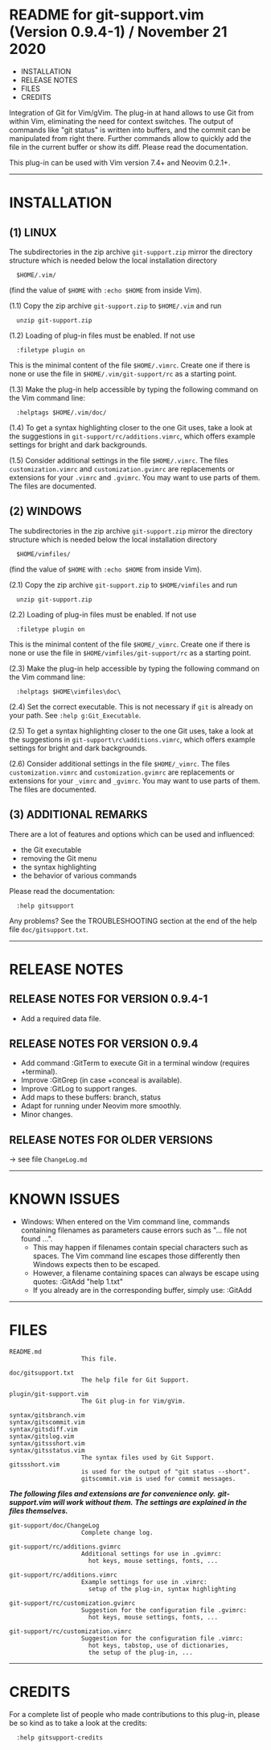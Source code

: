 README for git-support.vim (Version 0.9.4-1) / November 21 2020
================================================================================

  *  INSTALLATION
  *  RELEASE NOTES
  *  FILES
  *  CREDITS


Integration of Git for Vim/gVim. The plug-in at hand allows to use Git from
within Vim, eliminating the need for context switches. The output of commands
like "git status" is written into buffers, and the commit can be manipulated
from right there. Further commands allow to quickly add the file in the
current buffer or show its diff.
Please read the documentation.

This plug-in can be used with Vim version 7.4+ and Neovim 0.2.1+.


--------------------------------------------------------------------------------

INSTALLATION
================================================================================

(1) LINUX
----------------------------------------------------------------------

The subdirectories in the zip archive `git-support.zip` mirror the directory
structure which is needed below the local installation directory

      $HOME/.vim/

(find the value of `$HOME` with `:echo $HOME` from inside Vim).

(1.1) Copy the zip archive `git-support.zip` to `$HOME/.vim` and run

      unzip git-support.zip

(1.2) Loading of plug-in files must be enabled. If not use

      :filetype plugin on

   This is the minimal content of the file `$HOME/.vimrc`. Create one if there
   is none or use the file in `$HOME/.vim/git-support/rc` as a starting point.

(1.3) Make the plug-in help accessible by typing the following command on the
   Vim command line:

      :helptags $HOME/.vim/doc/

(1.4) To get a syntax highlighting closer to the one Git uses, take a look at
   the suggestions in `git-support/rc/additions.vimrc`, which offers example
   settings for bright and dark backgrounds.

(1.5) Consider additional settings in the file `$HOME/.vimrc`. The files
   `customization.vimrc` and `customization.gvimrc` are replacements or
   extensions for your `.vimrc` and `.gvimrc`. You may want to use parts of
   them. The files are documented.

(2) WINDOWS
----------------------------------------------------------------------

The subdirectories in the zip archive `git-support.zip` mirror the directory
structure which is needed below the local installation directory

      $HOME/vimfiles/

(find the value of `$HOME` with `:echo $HOME` from inside Vim).

(2.1) Copy the zip archive `git-support.zip` to `$HOME/vimfiles` and run

      unzip git-support.zip

(2.2) Loading of plug-in files must be enabled. If not use

      :filetype plugin on

   This is the minimal content of the file `$HOME/_vimrc`. Create one if there
   is none or use the file in `$HOME/vimfiles/git-support/rc` as a starting point.

(2.3) Make the plug-in help accessible by typing the following command on the
   Vim command line:

      :helptags $HOME\vimfiles\doc\

(2.4) Set the correct executable. This is not necessary if `git` is already on
   your path. See `:help g:Git_Executable`.

(2.5) To get a syntax highlighting closer to the one Git uses, take a look at
   the suggestions in `git-support\rc\additions.vimrc`, which offers example
   settings for bright and dark backgrounds.

(2.6) Consider additional settings in the file `$HOME/_vimrc`. The files
   `customization.vimrc` and `customization.gvimrc` are replacements or
   extensions for your `_vimrc` and `_gvimrc`. You may want to use parts of
   them. The files are documented.


(3) ADDITIONAL REMARKS
----------------------------------------------------------------------

There are a lot of features and options which can be used and influenced:

  *  the Git executable
  *  removing the Git menu
  *  the syntax highlighting
  *  the behavior of various commands

Please read the documentation:

      :help gitsupport

Any problems? See the TROUBLESHOOTING section at the end of the help file
`doc/gitsupport.txt`.


--------------------------------------------------------------------------------

RELEASE NOTES
================================================================================

RELEASE NOTES FOR VERSION 0.9.4-1
----------------------------------------------------------------------
- Add a required data file.

RELEASE NOTES FOR VERSION 0.9.4
----------------------------------------------------------------------
- Add command :GitTerm to execute Git in a terminal window (requires +terminal).
- Improve :GitGrep (in case +conceal is available).
- Improve :GitLog to support ranges.
- Add maps to these buffers: branch, status
- Adapt for running under Neovim more smoothly.
- Minor changes.


RELEASE NOTES FOR OLDER VERSIONS
----------------------------------------------------------------------
-> see file `ChangeLog.md`


--------------------------------------------------------------------------------

KNOWN ISSUES
================================================================================

* Windows: When entered on the Vim command line, commands containing filenames
  as parameters cause errors such as "... file not found ...".
  - This may happen if filenames contain special characters such as spaces. The
    Vim command line escapes those differently then Windows expects then to be
    escaped.
  - However, a filename containing spaces can always be escape using quotes:
      :GitAdd "help 1.txt"
  - If you already are in the corresponding buffer, simply use:
      :GitAdd


--------------------------------------------------------------------------------

FILES
================================================================================

    README.md
                        This file.

    doc/gitsupport.txt
                        The help file for Git Support.

    plugin/git-support.vim
                        The Git plug-in for Vim/gVim.

    syntax/gitsbranch.vim
    syntax/gitscommit.vim
    syntax/gitsdiff.vim
    syntax/gitslog.vim
    syntax/gitssshort.vim
    syntax/gitsstatus.vim
                        The syntax files used by Git Support. gitssshort.vim
                        is used for the output of "git status --short".
                        gitscommit.vim is used for commit messages.

___The following files and extensions are for convenience only.___
___git-support.vim will work without them.___
___The settings are explained in the files themselves.___

    git-support/doc/ChangeLog
                        Complete change log.

    git-support/rc/additions.gvimrc
                        Additional settings for use in .gvimrc:
                          hot keys, mouse settings, fonts, ...

    git-support/rc/additions.vimrc
                        Example settings for use in .vimrc:
                          setup of the plug-in, syntax highlighting

    git-support/rc/customization.gvimrc
                        Suggestion for the configuration file .gvimrc:
                          hot keys, mouse settings, fonts, ...

    git-support/rc/customization.vimrc
                        Suggestion for the configuration file .vimrc:
                          hot keys, tabstop, use of dictionaries,
                          the setup of the plug-in, ...


--------------------------------------------------------------------------------

CREDITS
================================================================================

For a complete list of people who made contributions to this plug-in,
please be so kind as to take a look at the credits:

      :help gitsupport-credits

